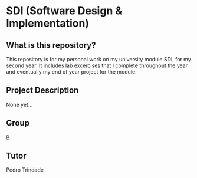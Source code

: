 # SDI (Software Design & Implementation)
## What is this repository?
This repository is for my personal work on my university module SDI, for my second year. It includes lab excercises that I complete throughout the year and eventually my end of year project for the module.
## Project Description
None yet...
## Group
B
## Tutor
Pedro Trindade
